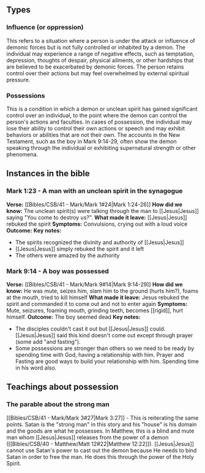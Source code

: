 ```table-of-contents
```

## Types
### Influence (or oppression)
This refers to a situation where a person is under the attack or influence of demonic forces but is not fully controlled or inhabited by a demon. The individual may experience a range of negative effects, such as temptation, depression, thoughts of despair, physical ailments, or other hardships that are believed to be exacerbated by demonic forces. The person retains control over their actions but may feel overwhelmed by external spiritual pressure.
### Possessions
This is a condition in which a demon or unclean spirit has gained significant control over an individual, to the point where the demon can control the person's actions and faculties. In cases of possession, the individual may lose their ability to control their own actions or speech and may exhibit behaviors or abilities that are not their own. The accounts in the New Testament, such as the boy in Mark 9:14-29, often show the demon speaking through the individual or exhibiting supernatural strength or other phenomena.

## Instances in the bible
### Mark 1:23 - A man with an unclean spirit in the synagogue
**Verse:** [[Bibles/CSB/41 - Mark/Mark 1#24|Mark 1:24-26]] 
**How did we know:** The unclean spirit(s) were talking through the man to [[Jesus|Jesus]] saying "You come to destroy us?".
**What made it leave:** [[Jesus|Jesus]] rebuked the spirit
**Symptoms:** Convulsions, crying out with a loud voice
**Outcome:**
**Key notes:**
- The spirits recognized the divinity and authority of [[Jesus|Jesus]]
- [[Jesus|Jesus]] simply rebuked the spirit and it left
- The others were amazed by the authority

### Mark 9:14 - A boy was possessed
**Verse:** [[Bibles/CSB/41 - Mark/Mark 9#14|Mark 9:14-29]] 
**How did we know:** He was mute, seizes him, slam him to the ground (hurts him?), foams at the mouth, tried to kill himself
**What made it leave:** Jesus rebuked the spirit and commanded it to come out and not to enter again
**Symptoms:** Mute, seizures, foaming mouth, grinding teeth, becomes [[rigid]], hurt himself.
**Outcome:** The boy seemed dead
**Key notes:** 
- The disciples couldn't cast it out but [[Jesus|Jesus]] could. [[Jesus|Jesus]] said this kind doesn't come out except through prayer (some add "and fasting"). 
- Some possessions are stronger than others so we need to be ready by spending time with God, having a relationship with him. Prayer and Fasting are good ways to build your relationship with him. Spending time in his word also.

## Teachings about possession
### The parable about the strong man
[[Bibles/CSB/41 - Mark/Mark 3#27|Mark 3:27]] - This is reiterating the same points. Satan is the "strong man" in this story and his "house" is his domain and the goods are what he possesses. In Matthew, this is a blind and mute man whom [[Jesus|Jesus]] releases from the power of a demon ([[Bibles/CSB/40 - Matthew/Matt 12#22|Matthew 12:22]]). [[Jesus|Jesus]] cannot use Satan's power to cast out the demon because He needs to bind Satan in order to free the man. He does this through the power of the Holy Spirit.
